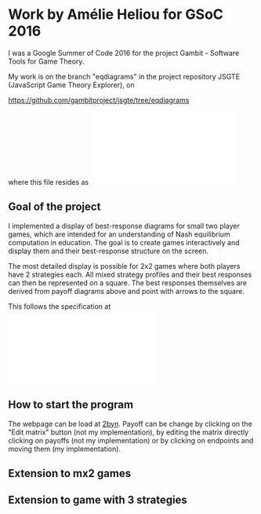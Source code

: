 # Work by Amélie Heliou for GSoC 2016

I was a Google Summer of Code 2016 for the project
Gambit - Software Tools for Game Theory.

My work is on the branch "eqdiagrams" in the project
repository JSGTE (JavaScript Game Theory Explorer), on 

https://github.com/gambitproject/jsgte/tree/eqdiagrams

where this file resides as 
![](./amelie.md)

## Goal of the project

I implemented a display of best-response diagrams for small
two player games, which are intended for an understanding of
Nash equilibrium computation in education.
The goal is to create games interactively and display them
and their best-response structure on the screen.

The most detailed display is possible for 2x2 games where
both players have 2 strategies each. All mixed strategy
profiles and their best responses can then be represented on
a square. The best responses themselves are derived from
payoff diagrams above and point with arrows to the square.

This follows the specification at
![](./INFOS/eqdiagrams.md)

## How to start the program
The webpage can be load at [2byn](http://gambitproject.github.io/jsgte/2byn.html).
Payoff can be change by clicking on the "Edit matrix" button (not my implementation), by editing the matrix directly clicking on payoffs (not my implementation) or by clicking on endpoints and moving them (my implementation).

## Extension to mx2 games

## Extension to game with 3 strategies


